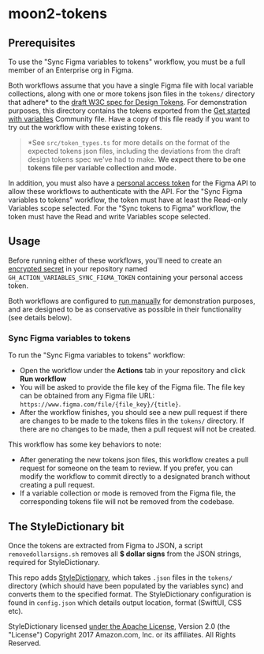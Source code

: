 # moon2-tokens

## Prerequisites

To use the "Sync Figma variables to tokens" workflow, you must be a full member of an Enterprise org in Figma. 

Both workflows assume that you have a single Figma file with local variable collections, along with one or more tokens json files in the `tokens/` directory that adhere\* to the [draft W3C spec for Design Tokens](https://tr.designtokens.org/format/). For demonstration purposes, this directory contains the tokens exported from the [Get started with variables](https://www.figma.com/community/file/1253086684245880517/Get-started-with-variables) Community file. Have a copy of this file ready if you want to try out the workflow with these existing tokens.

> \*See `src/token_types.ts` for more details on the format of the expected tokens json files, including the deviations from the draft design tokens spec we've had to make. **We expect there to be one tokens file per variable collection and mode.**

In addition, you must also have a [personal access token](https://www.figma.com/developers/api#access-tokens) for the Figma API to allow these workflows to authenticate with the API. For the "Sync Figma variables to tokens" workflow, the token must have at least the Read-only Variables scope selected. For the "Sync tokens to Figma" workflow, the token must have the Read and write Variables scope selected.

## Usage

Before running either of these workflows, you'll need to create an [encrypted secret](https://docs.github.com/en/actions/security-guides/encrypted-secrets#creating-encrypted-secrets-for-a-repository) in your repository named `GH_ACTION_VARIABLES_SYNC_FIGMA_TOKEN` containing your personal access token.

Both workflows are configured to [run manually](https://docs.github.com/en/actions/using-workflows/manually-running-a-workflow) for demonstration purposes, and are designed to be as conservative as possible in their functionality (see details below).

### Sync Figma variables to tokens

To run the "Sync Figma variables to tokens" workflow:

- Open the workflow under the **Actions** tab in your repository and click **Run workflow**
- You will be asked to provide the file key of the Figma file. The file key can be obtained from any Figma file URL: `https://www.figma.com/file/{file_key}/{title}`.
- After the workflow finishes, you should see a new pull request if there are changes to be made to the tokens files in the `tokens/` directory. If there are no changes to be made, then a pull request will not be created.

This workflow has some key behaviors to note:

- After generating the new tokens json files, this workflow creates a pull request for someone on the team to review. If you prefer, you can modify the workflow to commit directly to a designated branch without creating a pull request.
- If a variable collection or mode is removed from the Figma file, the corresponding tokens file will not be removed from the codebase.

## The StyleDictionary bit

Once the tokens are extracted from Figma to JSON, a script `removedollarsigns.sh` removes all **$ dollar signs** from the JSON strings, required for StyleDictionary.

This repo adds [StyleDictionary](https://amzn.github.io/style-dictionary/#/), which takes `.json` files in the `tokens/` directory (which should have been populated by the variables sync) and converts them to the specified format. The StyleDictionary configuration is found in `config.json` which details output location, format (SwiftUI, CSS etc).

StyleDictionary licensed [under the Apache License](https://raw.githubusercontent.com/amzn/style-dictionary/main/LICENSE), Version 2.0 (the "License") Copyright 2017 Amazon.com, Inc. or its affiliates. All Rights Reserved.
